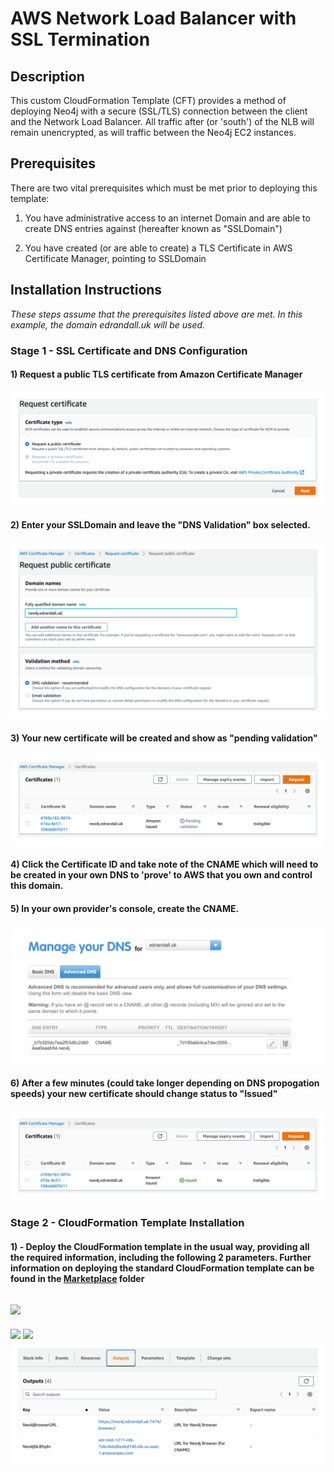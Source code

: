 # AWS Network Load Balancer with SSL Termination

## Description

This custom CloudFormation Template (CFT) provides a method of deploying Neo4j with a secure (SSL/TLS) connection between the client and the Network Load Balancer.  All traffic after (or 'south') of the NLB will remain unencrypted, as will traffic between the Neo4j EC2 instances.

## Prerequisites

There are two vital prerequisites which must be met prior to deploying this template:

1) You have administrative access to an internet Domain and are able to create DNS entries against (hereafter known as "SSLDomain")

2) You have created (or are able to create) a TLS Certificate in AWS Certificate Manager, pointing to SSLDomain

## Installation Instructions

_These steps assume that the prerequisites listed above are met.  In this example, the domain edrandall.uk will be used._

### Stage 1 - SSL Certificate and DNS Configuration

#### 1) Request a public TLS certificate from Amazon Certificate Manager
![](images/request-certificate.png?raw=true)

#### 2) Enter your SSLDomain and leave the "DNS Validation" box selected.
![](images/request-public-certificate.png?raw=true)

#### 3) Your new certificate will be created and show as "pending validation"
![](images/cert-pending-validation.png?raw=true)

#### 4) Click the Certificate ID and take note of the CNAME which will need to be created in your own DNS to 'prove' to AWS that you own and control this domain.

#### 5) In your own provider's console, create the CNAME.
![](images/cname-dns-ownership.png?raw=true)

#### 6) After a few minutes (could take longer depending on DNS propogation speeds) your new certificate should change status to "Issued"
![](images/cert-issued.png?raw=true)


### Stage 2 - CloudFormation Template Installation

#### 1) - Deploy the CloudFormation template in the usual way, providing all the required information, including the following 2 parameters.  Further information on deploying the standard CloudFormation template can be found in the [Marketplace](../../marketplace/) folder
![](images/crt-config.png?raw=true)
---


![](images/create-cns-for-nlb.png?raw=true)
![](images/neo4j-behind-ssl?raw=true)
![](images/outputs.png?raw=true)








